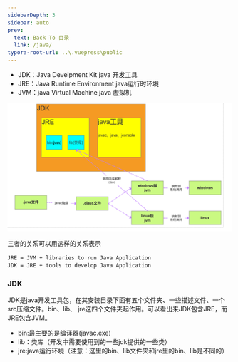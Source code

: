 ```yaml
---
sidebarDepth: 3
sidebar: auto
prev:
  text: Back To 目录
  link: /java/
typora-root-url: ..\.vuepress\public
---
```






- JDK：Java Develpment Kit java 开发工具
- JRE：Java Runtime Environment  java运行时环境
- JVM：java Virtual Machine java 虚拟机

![image-20230511161708514](/images/java/image-20230511161708514.png)

三者的关系可以用这样的关系表示

```sh
JRE = JVM + libraries to run Java Application
JDK = JRE + tools to develop Java Application
```



### JDK

JDK是java开发工具包，在其安装目录下面有五个文件夹、一些描述文件、一个src压缩文件。bin、lib、 jre这四个文件夹起作用。可以看出来JDK包含JRE，而JRE包含JVM。

- bin:最主要的是编译器(javac.exe)
- lib：类库（开发中需要使用到的一些jdk提供的一些类）
- jre:java运行环境（注意：这里的bin、lib文件夹和jre里的bin、lib是不同的）